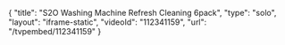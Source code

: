 {
    "title": "S2O Washing Machine Refresh Cleaning 6pack",
    "type": "solo",
    "layout": "iframe-static",
    "videoId": "112341159",
    "url": "\/tvpembed\/112341159"
}